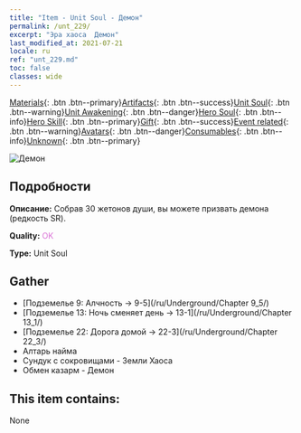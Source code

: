 ```yaml
---
title: "Item - Unit Soul - Демон"
permalink: /unt_229/
excerpt: "Эра хаоса  Демон"
last_modified_at: 2021-07-21
locale: ru
ref: "unt_229.md"
toc: false
classes: wide
---
```

 [Materials](/ItemsRU/){: .btn .btn--primary}[Artifacts](/ItemsRU/Artifacts/){: .btn .btn--success}[Unit Soul](/ItemsRU/UnitSoul/){: .btn .btn--warning}[Unit Awakening](/ItemsRU/UnitAwakening/){: .btn .btn--danger}[Hero Soul](/ItemsRU/HeroSoul/){: .btn .btn--info}[Hero Skill](/ItemsRU/HeroSkill/){: .btn .btn--primary}[Gift](/ItemsRU/Gift/){: .btn .btn--success}[Event related](/ItemsRU/Events/){: .btn .btn--warning}[Avatars](/ItemsRU/Avatars/){: .btn .btn--danger}[Consumables](/ItemsRU/Consumables/){: .btn .btn--info}[Unknown](/ItemsRU/Unknown/){: .btn .btn--primary}

 ![Демон](/images/u/ti_changjiaoemo.jpg)

## Подробности
 **Описание:** Собрав 30 жетонов души, вы можете призвать демона (редкость SR).

 **Quality:** <span style="color: #DA70D6">OK</span>

 **Type:** Unit Soul

## Gather

*    [Подземелье 9: Алчность -> 9-5](/ru/Underground/Chapter 9_5/) 
*    [Подземелье 13: Ночь сменяет день -> 13-1](/ru/Underground/Chapter 13_1/) 
*    [Подземелье 22: Дорога домой -> 22-3](/ru/Underground/Chapter 22_3/) 
*    Алтарь найма 
*    Сундук с сокровищами - Земли Хаоса 
*    Обмен казарм - Демон 

## This item contains:

  None

